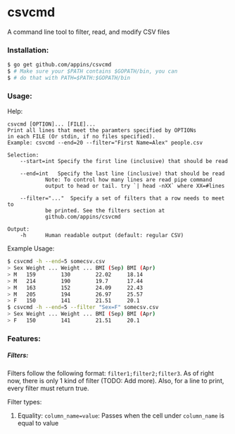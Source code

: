 # csvcmd
A command line tool to filter, read, and modify CSV files

### Installation:
```bash
$ go get github.com/appins/csvcmd
$ # Make sure your $PATH contains $GOPATH/bin, you can
$ # do that with PATH=$PATH:$GOPATH/bin
```

### Usage:
Help:
```
csvcmd [OPTION]... [FILE]...
Print all lines that meet the paramters specified by OPTIONs
in each FILE (Or stdin, if no files specified).
Example: csvcmd --end=20 --filter="First Name=Alex" people.csv

Selection:
	--start=int	Specify the first line (inclusive) that should be read

	--end=int	Specify the last line (inclusive) that should be read
			Note: To control how many lines are read pipe command
			output to head or tail. try `| head -nXX` where XX=#lines

	--filter="..."	Specify a set of filters that a row needs to meet to
			be printed. See the filters section at
			github.com/appins/csvcmd

Output:
	-h		Human readable output (default: regular CSV)
```

Example Usage:
```bash
$ csvcmd -h --end=5 somecsv.csv
> Sex Weight ... Weight ... BMI (Sep) BMI (Apr)
> M   159        130        22.02     18.14
> M   214        190        19.7      17.44
> M   163        152        24.09     22.43
> M   205        194        26.97     25.57
> F   150        141        21.51     20.1
$ csvcmd -h --end=5 --filter "Sex=F" somecsv.csv
> Sex Weight ... Weight ... BMI (Sep) BMI (Apr)
> F   150        141        21.51     20.1
```

### Features:

##### Filters:
Filters follow the following format: `filter1;filter2;filter3`.
As of right now, there is only 1 kind of filter (TODO: Add more).
Also, for a line to print, every filter must return true.

Filter types:
1. Equality: `column_name=value`: Passes when the cell under `column_name` is equal to
value

